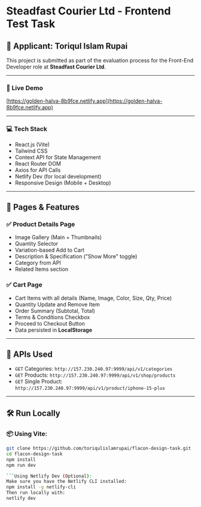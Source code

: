 # Steadfast Courier Ltd - Frontend Test Task

## 💼 Applicant: Toriqul Islam Rupai

This project is submitted as part of the evaluation process for the Front-End Developer role at **Steadfast Courier Ltd**.

---

### 🔗 Live Demo

[https://golden-halva-8b9fce.netlify.app](https://golden-halva-8b9fce.netlify.app)

---

### 💻 Tech Stack

- React.js (Vite)
- Tailwind CSS
- Context API for State Management
- React Router DOM
- Axios for API Calls
- Netlify Dev (for local development)
- Responsive Design (Mobile + Desktop)

---

## 📄 Pages & Features

### ✅ Product Details Page
- Image Gallery (Main + Thumbnails)
- Quantity Selector
- Variation-based Add to Cart
- Description & Specification ("Show More" toggle)
- Category from API
- Related Items section

### ✅ Cart Page
- Cart Items with all details (Name, Image, Color, Size, Qty, Price)
- Quantity Update and Remove Item
- Order Summary (Subtotal, Total)
- Terms & Conditions Checkbox
- Proceed to Checkout Button
- Data persisted in **LocalStorage**

---

## 🔌 APIs Used

- `GET` Categories: `http://157.230.240.97:9999/api/v1/categories`
- `GET` Products: `http://157.230.240.97:9999/api/v1/shop/products`
- `GET` Single Product: `http://157.230.240.97:9999/api/v1/product/iphone-15-plus`

---

## 🛠️ Run Locally

### 📦 Using Vite:

```bash
git clone https://github.com/toriqulislamrupai/flacon-design-task.git
cd flacon-design-task
npm install
npm run dev

```Using Netlify Dev (Optional):
Make sure you have the Netlify CLI installed:
npm install -g netlify-cli
Then run locally with:
netlify dev
